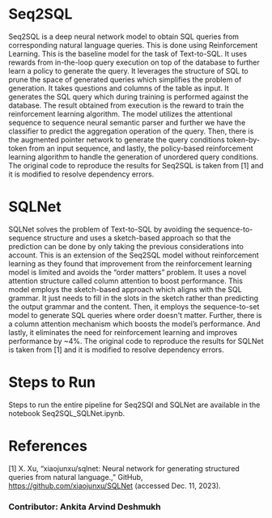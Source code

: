 # Seq2SQL
Seq2SQL is a deep neural network model to obtain SQL queries from corresponding natural language queries. This is done using Reinforcement Learning. This is the baseline model for the task of Text-to-SQL. It uses rewards from in-the-loop query execution on top of the database to further learn a policy to generate the query. It leverages the structure of SQL to prune the space of generated queries which simplifies the problem of generation. It takes questions and columns of the table as input. It generates the SQL query which during training is performed against the database. The result obtained from execution is the reward to train the reinforcement learning algorithm. The model utilizes the attentional sequence to sequence neural semantic parser and further we have the classifier to predict the aggregation operation of the query. Then, there is the augmented pointer network to generate the query conditions token-by-token from an input sequence, and lastly, the policy-based reinforcement learning algorithm to handle the generation of unordered query conditions. The original code to reproduce the results for Seq2SQL is taken from [1] and it is modified to resolve dependency errors.

# SQLNet
SQLNet solves the problem of Text-to-SQL by avoiding the sequence-to-sequence structure and uses a sketch-based approach so that the prediction can be done by only taking the previous considerations into account. This is an extension of the Seq2SQL model without reinforcement learning as they found that improvement from the reinforcement learning model is limited and avoids the “order matters” problem. It uses a novel attention structure called column attention to boost performance. This model employs the sketch-based approach which aligns with the SQL grammar. It just needs to fill in the slots in the sketch rather than predicting the output grammar and the content. Then, it employs the sequence-to-set model to generate SQL queries where order doesn't matter. Further, there is a column attention mechanism which boosts the model’s performance. And lastly, it eliminates the need for reinforcement learning and improves performance by ~4%. The original code to reproduce the results for SQLNet is taken from [1] and it is modified to resolve dependency errors.

# Steps to Run
Steps to run the entire pipeline for Seq2SQl and SQLNet are available in the notebook Seq2SQL_SQLNet.ipynb.

# References
[1] X. Xu, “xiaojunxu/sqlnet: Neural network for generating structured queries from natural language.,” GitHub, https://github.com/xiaojunxu/SQLNet (accessed Dec. 11, 2023). 

### Contributor: Ankita Arvind Deshmukh
